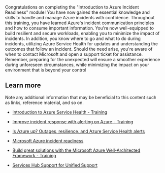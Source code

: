 Congratulations on completing the "Introduction to Azure Incident Readiness" module! You have now gained the essential knowledge and skills to handle and manage Azure incidents with confidence. Throughout this training, you have learned Azure's incident communication principles and how to consume important information. You're now well-equipped to build resilient and secure workloads, enabling you to minimize the impact of incidents. In addition, you know where to go and what to do during incidents, utilizing Azure Service Health for updates and understanding the outcomes that follow an incident. Should the need arise, you're aware of when to contact Microsoft and open a support ticket for assistance. Remember, preparing for the unexpected will ensure a smoother experience during unforeseen circumstances, while minimizing the impact on your environment that is beyond your control

## Learn more

Note any additional information that may be beneficial to this content such as links, reference material, and so on.

- [Introduction to Azure Service Health - Training ](/training/modules/intro-to-azure-service-health/)

- [Improve incident response with alerting on Azure - Training ](/training/modules/incident-response-with-alerting-on-azure/?source=recommendations)

- [Is Azure up? Outages, resilience, and Azure Service Health alerts](https://youtu.be/7bDR7xjrN2w)

- [Microsoft Azure incident readiness](/services-hub/unified/health/ir-azure)

- [Build great solutions with the Microsoft Azure Well-Architected Framework - Training ](/training/paths/azure-well-architected-framework/)

- [Services Hub Support for Unified Support ](/services-hub/unified/support/)
